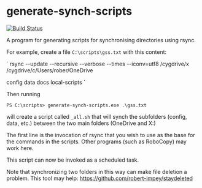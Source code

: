 # generate-synch-scripts

[![Build Status](https://travis-ci.org/robert-impey/generate-synch-scripts.svg?branch=master)](https://travis-ci.org/robert-impey/generate-synch-scripts)

A program for generating scripts for synchronising directories using rsync.

For example, create a file `C:\scripts\gss.txt` with this content:

`
rsync --update --recursive --verbose --times --iconv=utf8 
/cygdrive/x
/cygdrive/c/Users/rober/OneDrive

config
data
docs
local-scripts
`

Then running

`PS C:\scripts> generate-synch-scripts.exe .\gss.txt`

will create a script called `_all.sh` that will synch the subfolders (config, data, etc.) between the two main folders (OneDrive and X:\)

The first line is the invocation of rsync that you wish to use as the base for the commands in the scripts.
Other programs (such as RoboCopy) may work here.

This script can now be invoked as a scheduled task.

Note that synchronizing two folders in this way can make file deletion a problem.
This tool may help: https://github.com/robert-impey/staydeleted
